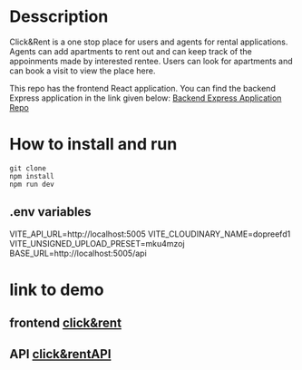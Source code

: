 # Desscription

Click&Rent is a one stop place for users and agents for rental applications. Agents can add apartments to rent out and can keep track of the appoinments made by interested rentee.
Users can look for apartments and can book a visit to view the place here.

This repo has the frontend React application.
You can find the backend Express application in the link given below: 
[Backend Express Application Repo](https://github.com/Alina-Hari/RentalServer)


# How to install and run 

```
git clone
npm install
npm run dev
```

## .env variables

VITE_API_URL=http://localhost:5005
VITE_CLOUDINARY_NAME=dopreefd1
VITE_UNSIGNED_UPLOAD_PRESET=mku4mzoj
BASE_URL=http://localhost:5005/api


# link to demo
## frontend [click&rent](https://clickandrent.netlify.app/)
## API [click&rentAPI](https://click-and-rent.adaptable.app)
